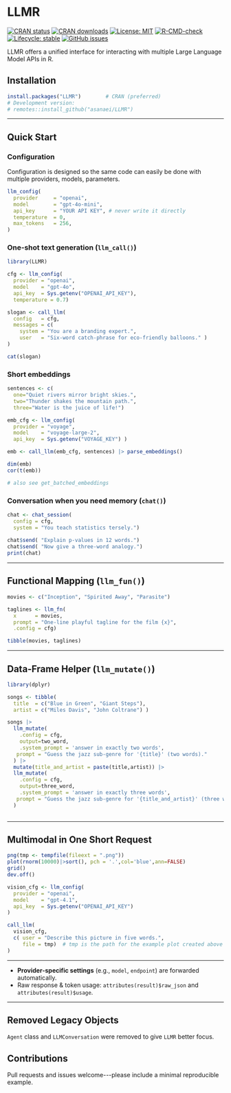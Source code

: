 # LLMR

[![CRAN status](https://www.r-pkg.org/badges/version/LLMR)](https://CRAN.R-project.org/package=LLMR)
[![CRAN downloads](https://cranlogs.r-pkg.org/badges/grand-total/LLMR)](https://cran.r-project.org/package=LLMR)
[![License: MIT](https://img.shields.io/badge/License-MIT-yellow.svg)](https://opensource.org/licenses/MIT)
[![R-CMD-check](https://github.com/asanaei/LLMR/workflows/R-CMD-check/badge.svg)](https://github.com/asanaei/LLMR/actions)
[![Lifecycle: stable](https://img.shields.io/badge/lifecycle-stable-brightgreen.svg)](https://lifecycle.r-lib.org/articles/stages.html#stable)
[![GitHub issues](https://img.shields.io/github/issues/asanaei/LLMR)](https://github.com/asanaei/LLMR/issues)

LLMR offers a unified interface for interacting with multiple Large Language Model APIs in R.

## Installation

```r
install.packages("LLMR")        # CRAN (preferred)
# Development version:
# remotes::install_github("asanaei/LLMR")
````

---

## Quick Start

### Configuration

Configuration is designed so the same code can easily be done with multiple providers, models, parameters. 

```r
llm_config(
  provider     = "openai",
  model        = "gpt-4o-mini",
  api_key      = "YOUR API KEY", # never write it directly
  temperature  = 0,
  max_tokens   = 256,
)
```



### One‑shot text generation (`llm_call()`)

```r
library(LLMR)

cfg <- llm_config(
  provider = "openai",
  model    = "gpt-4o",
  api_key  = Sys.getenv("OPENAI_API_KEY"),
  temperature = 0.7)

slogan <- call_llm( 
  config   = cfg,
  messages = c(
    system = "You are a branding expert.",
    user   = "Six‑word catch‑phrase for eco‑friendly balloons." )
)

cat(slogan)
```

### Short embeddings

```r
sentences <- c(
  one="Quiet rivers mirror bright skies.",
  two="Thunder shakes the mountain path.",
  three="Water is the juice of life!")

emb_cfg <- llm_config(
  provider = "voyage",
  model    = "voyage-large-2",
  api_key  = Sys.getenv("VOYAGE_KEY") )

emb <- call_llm(emb_cfg, sentences) |> parse_embeddings()

dim(emb)
cor(t(emb))

# also see get_batched_embeddings
```

### Conversation when you need memory (`chat()`)

```r
chat <- chat_session(
  config = cfg,
  system = "You teach statistics tersely.")
  
chat$send( "Explain p‑values in 12 words.")
chat$send( "Now give a three‑word analogy.")
print(chat)
```

---

## Functional Mapping (`llm_fun()`)

```r
movies <- c("Inception", "Spirited Away", "Parasite")

taglines <- llm_fn(
  x      = movies,
  prompt = "One‑line playful tagline for the film {x}",
  .config = cfg)

tibble(movies, taglines)
```

---

## Data‑Frame Helper (`llm_mutate()`)

```r
library(dplyr)

songs <- tibble(
  title  = c("Blue in Green", "Giant Steps"),
  artist = c("Miles Davis", "John Coltrane") )

songs |>
  llm_mutate(
    .config = cfg,
    output=two_word,
    .system_prompt = 'answer in exactly two words',
   prompt = "Guess the jazz sub‑genre for '{title}' (two words)."
  ) |>
  mutate(title_and_artist = paste(title,artist)) |> 
  llm_mutate(
    .config = cfg,
    output=three_word,
    .system_prompt = 'answer in exactly three words',
   prompt = "Guess the jazz sub‑genre for '{title_and_artist}' (three words)."
  )
  
```

---

## Multimodal in One Short Request

```r
png(tmp <- tempfile(fileext = ".png"))
plot(rnorm(10000)|>sort(), pch = '.',col='blue',ann=FALSE)
grid()
dev.off()

vision_cfg <- llm_config(
  provider = "openai",
  model    = "gpt-4.1",
  api_key  = Sys.getenv("OPENAI_API_KEY")
)

call_llm(
  vision_cfg,
  c( user = "Describe this picture in five words.",
     file = tmp)  # tmp is the path for the example plot created above
)
```

---


* **Provider‑specific settings** (e.g., `model`, `endpoint`) are forwarded automatically.
* Raw response & token usage: `attributes(result)$raw_json` and `attributes(result)$usage`.

---

## Removed Legacy Objects

`Agent` class and  `LLMConversation` were removed to give `LLMR` better focus. 

## Contributions

Pull requests and issues welcome---please include a minimal reproducible example.


